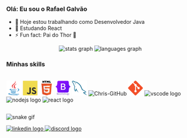 ### Olá: Eu sou o Rafael Galvão 

- 🔭 Hoje estou trabalhando como Desenvolvedor Java
- 🌱 Estudando React
- ⚡ Fun fact: Pai do Thor 🐶


<div align="center">
  <img src="https://github-readme-stats.vercel.app/api?hide_title=false&hide_rank=false&show_icons=true&include_all_commits=true&count_private=true&disable_animations=false&theme=highcontrast&locale=en&hide_border=false&username=rafaelGalvao1" height="180" alt="stats graph"  />
  <img src="https://github-readme-stats.vercel.app/api/top-langs?locale=en&hide_title=false&layout=compact&card_width=320&langs_count=5&theme=highcontrast&hide_border=false&username=rafaelGalvao1" height="180" alt="languages graph"  />
</div>


### Minhas skills


<div style="display: inline_block" align="start"><br>
   <img  alt=Chris-Java height="40" width="40" src="https://github.com/devicons/devicon/blob/master/icons/java/java-original.svg">
   <img  alt=Chris-Js height="40" width="40" src="https://github.com/devicons/devicon/blob/master/icons/javascript/javascript-original.svg">
   <img  alt=Chris-Html height="40" width="40" src="https://github.com/devicons/devicon/blob/master/icons/html5/html5-original-wordmark.svg">
   <img  alt=Chris-Btsp height="40" width="40" src="https://github.com/devicons/devicon/blob/master/icons/bootstrap/bootstrap-original-wordmark.svg">
   <img  alt=Chris-MySql height="40" width="40" src="https://github.com/devicons/devicon/blob/master/icons/mysql/mysql-plain.svg">
   <img  alt=Chris-GitHub height="40" width="40" src="https://github.com/FortAwesome/Font-Awesome/blob/6.x/svgs/brands/github.svg">
   <img  alt=Chris-Git height="40" width="40" src="https://github.com/devicons/devicon/blob/master/icons/git/git-original.svg">
  <img src="https://cdn.jsdelivr.net/gh/devicons/devicon/icons/vscode/vscode-original.svg" height="40" width="52" alt="vscode logo"  />
  <img src="https://cdn.jsdelivr.net/gh/devicons/devicon/icons/nodejs/nodejs-original.svg" height="40" width="52" alt="nodejs logo"  />
  <img src="https://cdn.jsdelivr.net/gh/devicons/devicon/icons/react/react-original.svg" height="40" width="52" alt="react logo"  />
  
  
  </div>
  
  ##
  
  ![snake gif](https://github.com/chris-kauffmann/chris-kauffmann/blob/output/github-contribution-grid-snake.svg)



<div align="left">
  <a href="https://www.linkedin.com/in/rafael-galv%C3%A3o-araujo/" target="_blank">
    <img src="https://raw.githubusercontent.com/maurodesouza/profile-readme-generator/master/src/assets/icons/social/linkedin/default.svg" width="52" height="40" alt="linkedin logo"  />
  </a>
  
  <a href="https://discord.com/channels/@me" target="_blank">
    <img src="https://raw.githubusercontent.com/maurodesouza/profile-readme-generator/master/src/assets/icons/social/discord/default.svg" width="52" height="40" alt="discord logo"  />
  </a>
</div>



